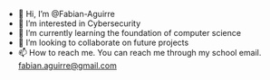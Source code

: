 - 👋 Hi, I’m @Fabian-Aguirre
- 👀 I’m interested in Cybersecurity 
- 🌱 I’m currently learning the foundation of computer science 
- 💞️ I’m looking to collaborate on future projects 
- 📫 How to reach me. You can reach me through my school email. fabian.aguirre@gmail.com

<!---
Fabian-Aguirre/Fabian-Aguirre is a ✨ special ✨ repository because its `README.md` (this file) appears on your GitHub profile.
You can click the Preview link to take a look at your changes.
--->
